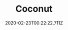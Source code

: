 ---
templateKey: blog-post
featuredpost: false
date: 2020-02-23T00:22:22.711Z
title: Coconut
description: A seed of the coconut palm. It has many culinary uses.
type: Fruit
sellPrice: 100
energy: 
health: 
featuredimage: /img/Coconut.png
tags:
  - spring
  - summer
  - fall
  - winter
  - Desert
  - Tom Kha Soup
  - jelly
  - inedible
  - Haley
  - Linus
  - fruit
  - Exotic Foraging Bundle
  - wine
  - forageable
---